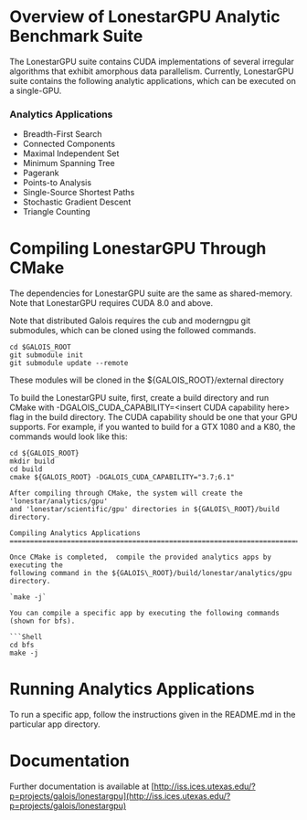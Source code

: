 Overview of LonestarGPU Analytic Benchmark Suite
================================================================================

The LonestarGPU suite contains CUDA implementations of several
irregular algorithms that exhibit amorphous data parallelism.
Currently, LonestarGPU suite contains the following analytic applications,
which can be executed on a single-GPU.

### Analytics Applications
  * Breadth-First Search 
  * Connected Components
  * Maximal Independent Set
  * Minimum Spanning Tree
  * Pagerank
  * Points-to Analysis
  * Single-Source Shortest Paths
  * Stochastic Gradient Descent
  * Triangle Counting

Compiling LonestarGPU Through CMake 
================================================================================

The dependencies for LonestarGPU suite are the same as shared-memory.
Note that  LonestarGPU requires CUDA 8.0 and above.

Note that distributed Galois requires the cub and moderngpu git submodules,
which can be cloned using the followed commands.

```Shell
cd $GALOIS_ROOT
git submodule init
git submodule update --remote
```
These modules will be cloned in the ${GALOIS\_ROOT}/external directory

To build the LonestarGPU suite, first, create a build directory and
run CMake with -DGALOIS\_CUDA\_CAPABILITY=\<insert CUDA capability here\> flag
in the build directory. The CUDA capability should be one that your
GPU supports. For example, if you wanted to build for a GTX 1080 and a K80,
the commands would look like this:

```Shell
cd ${GALOIS_ROOT}
mkdir build
cd build
cmake ${GALOIS_ROOT} -DGALOIS_CUDA_CAPABILITY="3.7;6.1"

After compiling through CMake, the system will create the 'lonestar/analytics/gpu'
and 'lonestar/scientific/gpu' directories in ${GALOIS\_ROOT}/build directory. 

Compiling Analytics Applications
================================================================================

Once CMake is completed,  compile the provided analytics apps by executing the 
following command in the ${GALOIS\_ROOT}/build/lonestar/analytics/gpu directory.

`make -j`

You can compile a specific app by executing the following commands (shown for bfs).

```Shell
cd bfs
make -j
```

Running Analytics Applications
================================================================================

To run a specific app, follow the instructions given in the README.md
in the particular app directory. 

Documentation
================================================================================

Further documentation is available at
[http://iss.ices.utexas.edu/?p=projects/galois/lonestargpu](http://iss.ices.utexas.edu/?p=projects/galois/lonestargpu)




